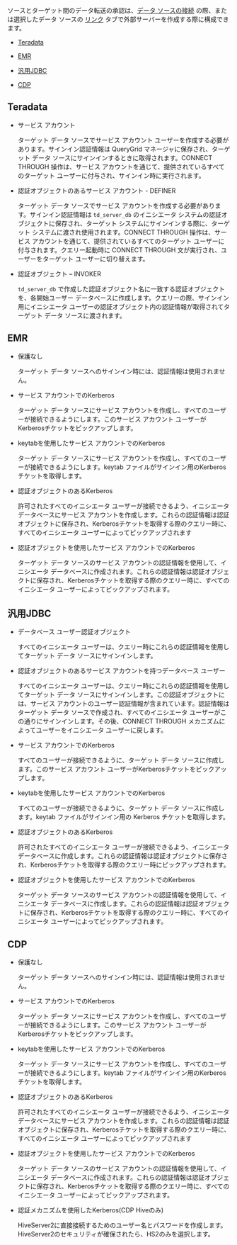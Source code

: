 ソースとターゲット間のデータ転送の承認は、[データ ソースの接続](znp1640282079399.md) の際、または選択したデータ ソースの [リンク](kzu1674159463068.md) タブで外部サーバーを作成する際に構成できます。

-   [Teradata](#Teradata)

-   [EMR](#EMR)

-   [汎用JDBC](#GenericJDBC)

-   [CDP](#CDP)

Teradata
--------

-   サービス アカウント

    ターゲット データ ソースでサービス アカウント ユーザーを作成する必要があります。サインイン認証情報は QueryGrid マネージャに保存され、ターゲット データ ソースにサインインするときに取得されます。CONNECT THROUGH 操作は、サービス アカウントを通じて、提供されているすべてのターゲット ユーザーに付与され、サインイン時に実行されます。

-   認証オブジェクトのあるサービス アカウント - DEFINER

    ターゲット データ ソースでサービス アカウントを作成する必要があります。サインイン認証情報は `td_server_db` のイニシエータ システムの認証オブジェクトに保存され、ターゲット システムにサインインする際に、ターゲット システムに渡され使用されます。CONNECT THROUGH 操作は、サービス アカウントを通じて、提供されているすべてのターゲット ユーザーに付与されます。クエリー起動時に CONNECT THROUGH 文が実行され、ユーザーをターゲット ユーザーに切り替えます。

-   認証オブジェクト – INVOKER

    `td_server_db` で作成した認証オブジェクト名に一致する認証オブジェクトを、各開始ユーザー データベースに作成します。クエリーの際、サインイン用にイニシエータ ユーザーの認証オブジェクト内の認証情報が取得されてターゲット データ ソースに渡されます。

EMR
---

-   保護なし

    ターゲット データ ソースへのサインイン時には、認証情報は使用されません。

-   サービス アカウントでのKerberos

    ターゲット データ ソースにサービス アカウントを作成し、すべてのユーザーが接続できるようにします。このサービス アカウント ユーザーがKerberosチケットをピックアップします。

-   keytabを使用したサービス アカウントでのKerberos

    ターゲット データ ソースにサービス アカウントを作成し、すべてのユーザーが接続できるようにします。keytab ファイルがサインイン用のKerberos チケットを取得します。

-   認証オブジェクトのあるKerberos

    許可されたすべてのイニシエータ ユーザーが接続できるよう、イニシエータ データベースにサービス アカウントを作成します。これらの認証情報は認証オブジェクトに保存され、Kerberosチケットを取得する際のクエリー時に、すべてのイニシエータ ユーザーによってピックアップされます

-   認証オブジェクトを使用したサービス アカウントでのKerberos

    ターゲット データ ソースのサービス アカウントの認証情報を使用して、イニシエータ データベースに作成されます。これらの認証情報は認証オブジェクトに保存され、Kerberosチケットを取得する際のクエリー時に、すべてのイニシエータ ユーザーによってピックアップされます。

汎用JDBC
--------

-   データベース ユーザー認証オブジェクト

    すべてのイニシエータ ユーザーは、クエリー時にこれらの認証情報を使用してターゲット データ ソースにサインインします。

-   認証オブジェクトのあるサービス アカウントを持つデータベース ユーザー

    すべてのイニシエータ ユーザーは、クエリー時にこれらの認証情報を使用してターゲット データ ソースにサインインします。この認証オブジェクトには、サービス アカウントのユーザー認証情報が含まれています。認証情報はターゲット データ ソースで作成され、すべてのイニシエータ ユーザーがこの通りにサインインします。その後、CONNECT THROUGH メカニズムによってユーザーをイニシエータ ユーザーに戻します。

-   サービス アカウントでのKerberos

    すべてのユーザーが接続できるように、ターゲット データ ソースに作成します。このサービス アカウント ユーザーがKerberosチケットをピックアップします。

-   keytabを使用したサービス アカウントでのKerberos

    すべてのユーザーが接続できるように、ターゲット データ ソースに作成します。keytab ファイルがサインイン用の Kerberos チケットを取得します。

-   認証オブジェクトのあるKerberos

    許可されたすべてのイニシエータ ユーザーが接続できるよう、イニシエータ データベースに作成します。これらの認証情報は認証オブジェクトに保存され、Kerberosチケットを取得する際のクエリー時にピックアップされます。

-   認証オブジェクトを使用したサービス アカウントでのKerberos

    ターゲット データ ソースのサービス アカウントの認証情報を使用して、イニシエータ データベースに作成します。これらの認証情報は認証オブジェクトに保存され、Kerberosチケットを取得する際のクエリー時に、すべてのイニシエータ ユーザーによってピックアップされます。

CDP
---

-   保護なし

    ターゲット データ ソースへのサインイン時には、認証情報は使用されません。

-   サービス アカウントでのKerberos

    ターゲット データ ソースにサービス アカウントを作成し、すべてのユーザーが接続できるようにします。このサービス アカウント ユーザーがKerberosチケットをピックアップします。

-   keytabを使用したサービス アカウントでのKerberos

    ターゲット データ ソースにサービス アカウントを作成し、すべてのユーザーが接続できるようにします。keytab ファイルがサインイン用のKerberos チケットを取得します。

-   認証オブジェクトのあるKerberos

    許可されたすべてのイニシエータ ユーザーが接続できるよう、イニシエータ データベースにサービス アカウントを作成します。これらの認証情報は認証オブジェクトに保存され、Kerberosチケットを取得する際のクエリー時に、すべてのイニシエータ ユーザーによってピックアップされます

-   認証オブジェクトを使用したサービス アカウントでのKerberos

    ターゲット データ ソースのサービス アカウントの認証情報を使用して、イニシエータ データベースに作成されます。これらの認証情報は認証オブジェクトに保存され、Kerberosチケットを取得する際のクエリー時に、すべてのイニシエータ ユーザーによってピックアップされます。

-   認証メカニズムを使用したKerberos(CDP Hiveのみ)

    HiveServer2に直接接続するためのユーザー名とパスワードを作成します。HiveServer2のセキュリティが確保されたら、HS2のみを選択します。
